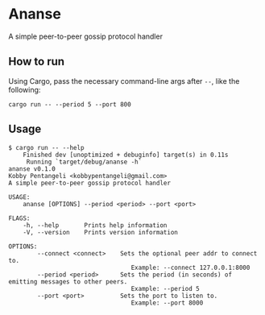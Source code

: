 # Ananse
A simple peer-to-peer gossip protocol handler

## How to run

Using Cargo, pass the necessary command-line args after `--`, like the following:

```
cargo run -- --period 5 --port 800
```

## Usage

```
$ cargo run -- --help
    Finished dev [unoptimized + debuginfo] target(s) in 0.11s
     Running `target/debug/ananse -h`
ananse v0.1.0
Kobby Pentangeli <kobbypentangeli@gmail.com>
A simple peer-to-peer gossip protocol handler

USAGE:
    ananse [OPTIONS] --period <period> --port <port>

FLAGS:
    -h, --help       Prints help information
    -V, --version    Prints version information

OPTIONS:
        --connect <connect>    Sets the optional peer addr to connect to.
                                  Example: --connect 127.0.0.1:8000
        --period <period>      Sets the period (in seconds) of emitting messages to other peers.
                                  Example: --period 5
        --port <port>          Sets the port to listen to.
                                  Example: --port 8000
```
